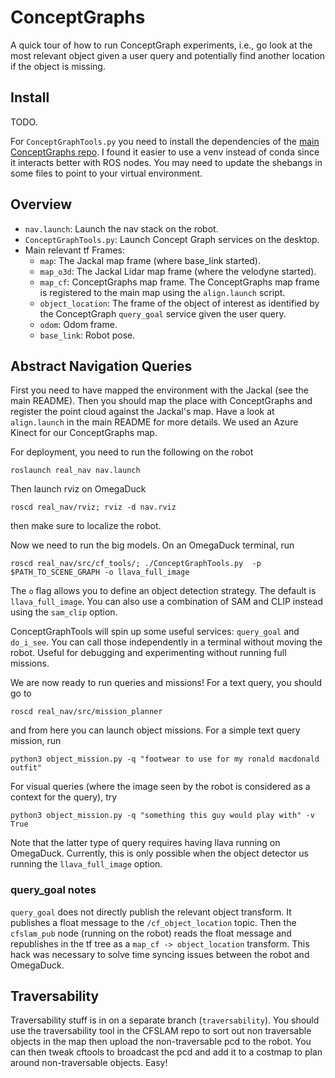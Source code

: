# ConceptGraphs
A quick tour of how to run ConceptGraph experiments, i.e., go look at the most relevant object
given a user query and potentially find another location if the object is missing.

## Install

TODO. 

For `ConceptGraphTools.py` you need to install the dependencies of the [main ConceptGraphs repo](https://github.com/concept-graphs/concept-graphs). I found it easier to use a venv instead of conda since it interacts better with ROS nodes. You may need to update the shebangs in some files to point to your virtual environment. 

## Overview
* `nav.launch`: Launch the nav stack on the robot.
* `ConceptGraphTools.py`: Launch Concept Graph services on the desktop.
* Main relevant tf Frames:
  * `map`: The Jackal map frame (where base_link started).
  * `map_o3d`: The Jackal Lidar map frame (where the velodyne started).
  * `map_cf`: ConceptGraphs map frame. The ConceptGraphs map frame is registered to the main map using the `align.launch` script.
  * `object_location`: The frame of the object of interest as identified by the ConceptGraph `query_goal` service given the user query.
  * `odom`: Odom frame.
  * `base_link`: Robot pose.

## Abstract Navigation Queries
First you need to have mapped the environment with the Jackal (see the main README).  Then you
should map the place with ConceptGraphs and register the point cloud against the Jackal's map. Have a look
at `align.launch` in the main README for more details. We used an Azure Kinect for our ConceptGraphs map.

For deployment, you need to run the following on the robot
```shell
roslaunch real_nav nav.launch
```
Then launch rviz on OmegaDuck
```shell
roscd real_nav/rviz; rviz -d nav.rviz
```
then make sure to localize the robot.

Now we need to run the big models. On an OmegaDuck terminal, run
```shell
roscd real_nav/src/cf_tools/; ./ConceptGraphTools.py  -p $PATH_TO_SCENE_GRAPH -o llava_full_image
```
The `o` flag allows you to define an object detection strategy. The default is `llava_full_image`. You can
also use a combination of SAM and CLIP instead using the `sam_clip` option.

ConceptGraphTools will spin up some useful services: `query_goal` and `do_i_see`. You can call
those independently in a terminal without moving the robot. Useful for debugging and experimenting without running full missions.


We are now ready to run queries and missions! For a text query, you should go to
```shell
roscd real_nav/src/mission_planner
```
and from here you can launch object missions. For a simple text query mission, run
```shell
python3 object_mission.py -q "footwear to use for my ronald macdonald outfit"
```
For visual queries (where the image seen by the robot is considered as a context for the query), try
```shell
python3 object_mission.py -q "something this guy would play with" -v True
```
Note that the latter type of query requires having llava running on OmegaDuck. Currently, this is only possible
when the object detector us running the `llava_full_image` option.

### query_goal notes

`query_goal` does not directly publish the relevant object transform. It publishes a float message to
the `/cf_object_location` topic. Then the `cfslam_pub` node (running on the robot) reads the float message
and republishes in the tf tree as a `map_cf -> object_location` transform. This hack was necessary to solve
time syncing issues between the robot and OmegaDuck.

## Traversability
Traversability stuff is in on a separate branch (`traversability`). You should use the traversability tool in the CFSLAM repo
to sort out non traversable objects in the map then upload the non-traversable pcd to the robot. You can then
tweak cftools to broadcast the pcd and add it to a costmap to plan around non-traversable objects. Easy!
